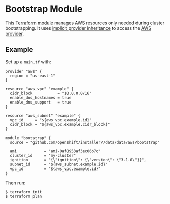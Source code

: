 # Bootstrap Module

This [Terraform][] [module][] manages [AWS][] resources only needed during cluster bootstrapping.
It uses [implicit provider inheritance][implicit-provider-inheritance] to access the [AWS provider][AWS-provider].

## Example

Set up a `main.tf` with:

```hcl
provider "aws" {
  region = "us-east-1"
}

resource "aws_vpc" "example" {
  cidr_block           = "10.0.0.0/16"
  enable_dns_hostnames = true
  enable_dns_support   = true
}

resource "aws_subnet" "example" {
  vpc_id     = "${aws_vpc.example.id}"
  cidr_block = "${aws_vpc.example.cidr_block}"
}

module "bootstrap" {
  source = "github.com/openshift/installer//data/data/aws/bootstrap"

  ami            = "ami-0af8953af3ec06b7c"
  cluster_id     = "my-cluster"
  ignition       = "{\"ignition\": {\"version\": \"3.1.0\"}}",
  subnet_id      = "${aws_subnet.example.id}"
  vpc_id         = "${aws_vpc.example.id}"
}
```

Then run:

```console
$ terraform init
$ terraform plan
```

[AWS]: https://aws.amazon.com/
[AWS-provider]: https://www.terraform.io/docs/providers/aws/
[implicit-provider-inheritance]: https://www.terraform.io/docs/modules/usage.html#implicit-provider-inheritance
[module]: https://www.terraform.io/docs/modules/
[Terraform]: https://www.terraform.io/
